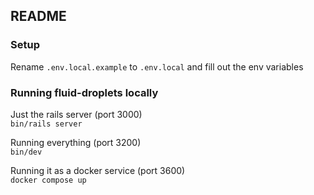 ## README

### Setup

Rename `.env.local.example` to `.env.local` and fill out the env variables


### Running fluid-droplets locally

Just the rails server (port 3000)<br>
`bin/rails server`

Running everything (port 3200)<br>
`bin/dev`

Running it as a docker service (port 3600)<br>
`docker compose up`
